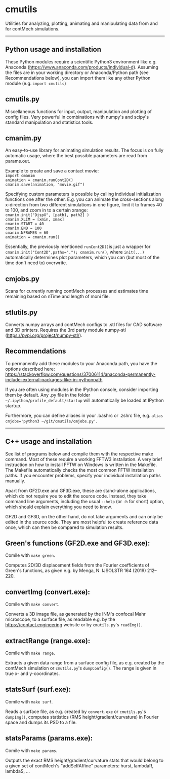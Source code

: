 cmutils
=======

Utilities for analyzing, plotting, animating and manipulating data from and for contMech simulations.

--------------------------------------------------------------------------------

Python usage and installation
-----------------------------
These Python modules require a scientific Python3 environment like e.g. Anaconda (https://www.anaconda.com/products/individual-d). 
Assuming the files are in your working directory or Anaconda/Python path (see Recommendations below), you can import them like any other Python module (e.g. `import cmutils`)  

cmutils.py
----------
Miscellaneous functions for input, output, manipulation and plotting of config files.
Very powerful in combinations with numpy's and scipy's standard manipulation and statistics tools.

cmanim.py
---------
An easy-to-use library for animating simulation results.
The focus is on fully automatic usage, where the best possible parameters are read from params.out. 

Example to create and save a contact movie:  
`import cmanim`  
`animation = cmanim.runCont2D()`  
`cmanim.save(animation, "movie.gif")`  

Specifying custom parameters is possible by calling individual initialization functions one after the other. 
E.g. you can animate the cross-sections along x-direction from two different simulations in one figure, limit it to frames 40 to 100, and zoom in to a certain xrange:  
`cmanim.init("DispX", [path1, path2] )`  
`cmanim.XLIM = [xmin, xmax]`  
`cmanim.START = 40`  
`cmanim.END = 100`  
`cmanim.NFRAMES = 60`  
`animation = cmanim.run()`  

Essentially, the previously mentioned `runCont2D()`is just a wrapper for `cmanim.init("Cont2D",paths="."); cmanim.run()`, where `init(...)` automatically determines plot parameters, which you can (but most of the time don't need to) overwrite.  

cmjobs.py
---------
Scans for currently running contMech processes and estimates time remaining based on nTime and length of moni file.

stlutils.py
-----------
Converts numpy arrays and contMech configs to .stl files for CAD software and 3D printers.
Requires the 3rd party module numpy-stl (https://pypi.org/project/numpy-stl/).

Recommendations
---------------
To permanently add these modules to your Anaconda path, you have the options described here: https://stackoverflow.com/questions/37006114/anaconda-permanently-include-external-packages-like-in-pythonpath

If you are often using modules in the IPython console, consider importing them by default. 
Any .py file in the folder `~/.ipython/profile_default/startup` will automatically be loaded at IPython startup.

Furthermore, you can define aliases in your .bashrc or .zshrc file, e.g. `alias cmjobs='python3 ~/git/cmutils/cmjobs.py'`.

--------------------------------------------------------------------------------

C++ usage and installation
--------------------------
See list of programs below and compile them with the respective make command.
Most of these require a working FFTW3 installation. 
A very brief instruction on how to install FFTW on Windows is written in the Makefile.
The Makefile automatically checks the most common FFTW installation paths. 
If you encounter problems, specify your individual installation paths manually.

Apart from GF2D.exe and GF3D.exe, these are stand-alone applications, which do not require you to edit the source code. 
Instead, they take command line arguments, including the usual `--help` (or `-h` for short) option, which should explain everything you need to know.

GF2D and GF3D, on the other hand, do not take arguments and can only be edited in the source code. They are most helpful to create reference data once, which can then be compared to simulation results.

Green's functions (GF2D.exe and GF3D.exe):
------------------------------------------
Comile with `make green`.

Computes 2D/3D displacement fields from the Fourier coefficients of Green's functions, as given e.g. by Menga, N. IJSOLSTR 164 (2019) 212–220.

convertImg (convert.exe):
-------------------------
Comile with `make convert`.

Converts a 3D image file, as generated by the INM's confocal Mahr microscope, to a surface file, as readable e.g. by the https://contact.engineering website or by `cmutils.py`'s `readImg()`.

extractRange (range.exe):
-------------------------
Comile with `make range`.

Extracts a given data range from a surface config file, as e.g. created by the contMech simulation or `cmutils.py`'s `dumpConfig()`. The range is given in true x- and y-coordinates.

statsSurf (surf.exe):
---------------------
Comile with `make surf`.

Reads a surface file, as e.g. created by `convert.exe` or `cmutils.py`'s `dumpImg()`, computes statistics (RMS height/gradient/curvature) in Fourier space and dumps its PSD to a file.

statsParams (params.exe):
-------------------------
Comile with `make params`.

Outputs the exact RMS height/gradient/curvature stats that would belong to a given set of contMech's "addSelfAffine" parameters: hurst, lambdaR, lambdaS, ...
